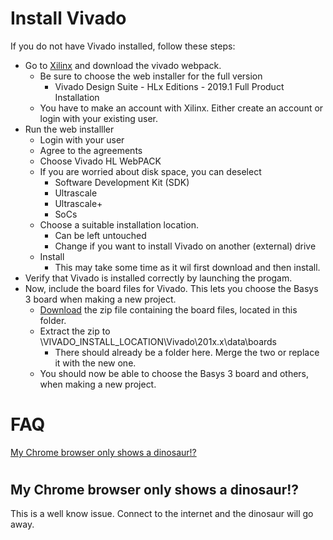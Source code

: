 # Install Vivado

If you do not have Vivado installed, follow these steps:

* Go to [Xilinx](https://www.xilinx.com/support/download.html) and download the vivado webpack.
  * Be sure to choose the web installer for the full version
    * Vivado Design Suite - HLx Editions - 2019.1  Full Product Installation
  * You have to make an account with Xilinx. Either create an account or login with your existing user.
* Run the web installler
  * Login with your user
  * Agree to the agreements
  * Choose Vivado HL WebPACK
  * If you are worried about disk space, you can deselect 
    * Software Development Kit (SDK)
    * Ultrascale 
    * Ultrascale+
    * SoCs
  * Choose a suitable installation location.
    * Can be left untouched
    * Change if you want to install Vivado on another (external) drive
  * Install
    * This may take some time as it wil first download and then install.
* Verify that Vivado is installed correctly by launching the progam.
* Now, include the board files for Vivado. This lets you choose the Basys 3 board when making a new project.
  * [Download](board_files.zip) the zip file containing the board files, located in this folder.
  * Extract the zip to \VIVADO_INSTALL_LOCATION\Vivado\201x.x\data\boards
    * There should already be a folder here. Merge the two or replace it with the new one.
  * You should now be able to choose the Basys 3 board and others, when making a new project.



# FAQ
[My Chrome browser only shows a dinosaur!?](#My-Chrome-browser-only-shows-a-dinosaur!?)

# 


## My Chrome browser only shows a dinosaur!?
This is a well know issue. Connect to the internet and the dinosaur will go away.

